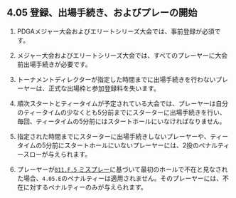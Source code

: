 ## 4.05 登録、出場手続き、およびプレーの開始

1. PDGAメジャー大会およびエリートシリーズ大会では、事前登録が必須です。

1. メジャー大会およびエリートシリーズ大会では、すべてのプレーヤーに大会前出場手続きが必要です。

1. トーナメントディレクターが指定した時間までに出場手続きを行わないプレーヤーは、正式な出場枠と参加登録料を失います。

1. 順次スタートとティータイムが予定されている大会では、プレーヤーは自分のティータイムの少なくとも5分前までにスターターに出場手続きを行い、毎回、ティータイムの5分前にはスタートホールにいなければなりません。

1. 指定された時間までにスターターに出場手続きしないプレーヤーや、ティータイムの5分前にスタートホールにいないプレーヤーには、2投のペナルティースローが与えられます。

1. プレーヤーが[`811.F.5` ミスプレー]()に基づいて最初のホールで不在と見なされた場合、`4.05.E`のペナルティーは適用されません。そのプレーヤーには、不在に対するペナルティーのみが与えられます。
